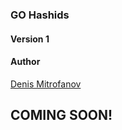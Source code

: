 ### GO Hashids

#### Version 1

#### Author
[Denis Mitrofanov](https://thecollection.ru)

## COMING SOON!